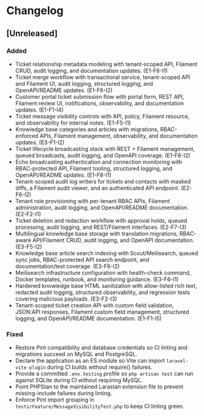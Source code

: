 # Changelog

## [Unreleased]
### Added
- Ticket relationship metadata modeling with tenant-scoped API, Filament CRUD, audit logging, and documentation updates. (E1-F6-I1)
- Ticket merge workflow with transactional service, tenant-scoped API and Filament UI, audit logging, structured logging, and OpenAPI/README updates. (E1-F6-I2)
- Customer portal ticket submission flow with portal form, REST API, Filament review UI, notifications, observability, and documentation updates. (E1-F1-I4)
- Ticket message visibility controls with API, policy, Filament resource, and observability for internal notes. (E1-F5-I1)
- Knowledge base categories and articles with migrations, RBAC-enforced APIs, Filament management, observability, and documentation updates. (E3-F1-I2)
- Ticket lifecycle broadcasting stack with REST + Filament management, queued broadcasts, audit logging, and OpenAPI coverage. (E1-F8-I2)
- Echo broadcasting authentication and connection monitoring with RBAC-protected API, Filament tooling, structured logging, and OpenAPI/README updates. (E1-F8-I1)
- Tenant-scoped audit log writers for tickets and contacts with masked diffs, a Filament audit viewer, and an authenticated API endpoint. (E2-F6-I2)
- Tenant role provisioning with per-tenant RBAC APIs, Filament administration, audit logging, and OpenAPI/README documentation. (E2-F2-I1)
- Ticket deletion and redaction workflow with approval holds, queued processing, audit logging, and REST/Filament interfaces. (E2-F7-I3)
- Multilingual knowledge base storage with translation migrations, RBAC-aware API/Filament CRUD, audit logging, and OpenAPI documentation. (E3-F5-I2)
- Knowledge base article search indexing with Scout/Meilisearch, queued sync jobs, RBAC-protected API search endpoint, and documentation/test coverage. (E3-F6-I2)
- Meilisearch infrastructure configuration with health-check command, Docker templates, runbook, and monitoring guidance. (E3-F6-I1)
- Hardened knowledge base HTML sanitization with allow-listed rich text, redacted audit logging, structured observability, and regression tests covering malicious payloads. (E3-F2-I3)
- Tenant-scoped ticket creation API with custom field validation, JSON:API responses, Filament custom field management, structured logging, and OpenAPI/README documentation. (E1-F1-I5)
### Fixed
- Restore Pint compatibility and database credentials so CI linting and migrations succeed on MySQL and PostgreSQL.
- Declare the application as an ES module so Vite can import `laravel-vite-plugin` during CI builds without require() failures.
- Provide a committed `.env.testing` profile so `php artisan test` can run against SQLite during CI without requiring MySQL.
- Point PHPStan to the maintained Larastan extension file to prevent missing-include failures during linting.
- Enforce Pint import grouping in `tests/Feature/MessageVisibilityTest.php` to keep CI linting green.
